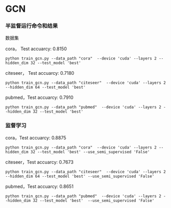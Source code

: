 # GCN

### 半监督运行命令和结果

数据集

cora， Test accuarcy: 0.8150

```
python train_gcn.py --data_path "cora"  --device 'cuda' --layers 2 --hidden_dim 32 --test_model 'best'
```

citeseer， Test accuarcy: 0.7180

```
python train_gcn.py --data_path "citeseer"  --device 'cuda' --layers 2 --hidden_dim 64 --test_model 'best'
```

pubmed，Test accuarcy: 0.7910

```
python train_gcn.py --data_path "pubmed"  --device 'cuda' --layers 2 --hidden_dim 32 --test_model 'best'
```

### 监督学习

cora，Test accuarcy: 0.8875

```
python train_gcn.py --data_path "cora"  --device 'cuda' --layers 2 --hidden_dim 32 --test_model 'best' --use_semi_supervised 'False'
```

citeseer，Test accuarcy: 0.7673

```
python train_gcn.py --data_path "citeseer"  --device 'cuda' --layers 2 --hidden_dim 64 --test_model 'best' --use_semi_supervised 'False'
```

pubmed，Test accuarcy: 0.8651

```
python train_gcn.py --data_path "pubmed"  --device 'cuda' --layers 2 --hidden_dim 32 --test_model 'best'  --use_semi_supervised 'False'
```
